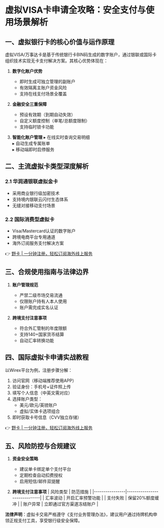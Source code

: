 # 虚拟VISA卡申请全攻略：安全支付与使用场景解析

## 一、虚拟银行卡的核心价值与运作原理
虚拟VISA/万事达卡是基于传统银行卡BIN码生成的数字账户，通过银联或国际卡组织技术实现无卡支付解决方案。其核心优势体现在：

1. **数字化账户优势**
   - 即时生成可独立管理的副账户
   - 有效隔离主账户资金风险
   - 支持在线支付场景全覆盖

2. **金融安全三重保障**
   - 预设有效期（到期自动失效）
   - 自定义额度控制（单笔/总额度限制）
   - 支持临时锁卡功能

3. **智能化账户管理**
   ▸ 在线实时查询交易明细  
   ▸ 自动生成专属账单  
   ▸ 移动端即时启停服务  

## 二、主流虚拟卡类型深度解析
### 2.1 华润通银联虚拟金卡
- 采用商业银行级加密技术
- 支持境内银联云闪付生态体系
- 无缝对接移动支付场景

### 2.2 国际消费型虚拟卡
- Visa/Mastercard认证的数字账户
- 跨境电商平台专用通道
- 海外订阅服务支付解决方案

👉 [野卡 | 一分钟注册，轻松订阅海外线上服务](https://bbtdd.com/yeka)

## 三、合规使用指南与法律边界
1. **账户管理规范**
   - 严禁二级市场交易流通
   - 仅限账户持有人本人使用
   - 账户需完成实名认证

2. **跨境支付注意事项**
   - 符合外汇管制的年度限额
   - 支持140+国家货币结算
   - 自动汇率转换功能

## 四、国际虚拟卡申请实战教程
以Wirex平台为例，注册步骤分解：
1. 访问官网（移动端推荐使用APP）  
2. 验证身份：手机号+证件照上传  
3. 填写个人信息（中英文需对应）  
4. 选择账户类型：
   - 美元/欧元/英镑账户
   - 虚拟/实体卡选项组合
5. 即时获取卡号信息（CVV独立存储）

👉 [野卡 | 一分钟注册，轻松订阅海外线上服务](https://bbtdd.com/yeka)

## 五、风险防控与合规建议
1. **资金安全策略**
   - 建议单卡绑定单个支付平台
   - 定期检查自动扣费授权
   - 启用短信/邮件双提醒

2. **跨境支付注意事项**
| 风险类型       | 防范措施                     |
|----------------|------------------------------|
| 汇率波动       | 开启汇率预警功能             |
| 支付失败       | 保留20%额度缓冲              |
| 账户异常       | 立即通过官方渠道冻结账户     |

**法律声明**：虚拟卡交易严格遵守《支付业务管理办法》，建议用户通过持牌机构申领正规支付工具，享受银行级安全保障。